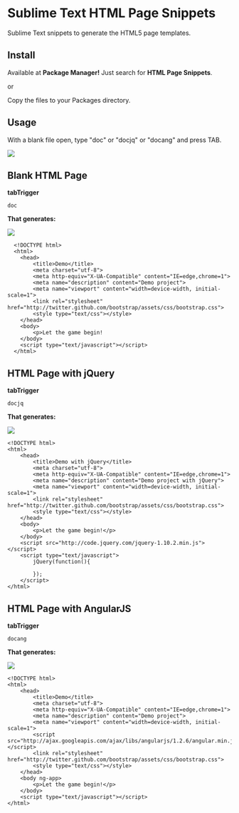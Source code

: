 Sublime Text HTML Page Snippets
===

Sublime Text snippets to generate the HTML5 page templates.


Install
---
Available at <b>Package Manager!</b> Just search for <b>HTML Page Snippets</b>.

or

Copy the files to your Packages directory.


Usage
---

With a blank file open, type "doc" or "docjq" or "docang" and press TAB.

<img src="http://www.burakkaya.com/lab/snippets/html-snippet.png"/>



Blank HTML Page
---

<b>tabTrigger</b>

	doc

<b>That generates:</b>

<img src="http://www.burakkaya.com/lab/snippets/html-demopage.png" />

	  <!DOCTYPE html>
	  <html>
	  	<head>
	  		<title>Demo</title>
	  		<meta charset="utf-8">
	  		<meta http-equiv="X-UA-Compatible" content="IE=edge,chrome=1">
	  	    <meta name="description" content="Demo project">
	  		<meta name="viewport" content="width=device-width, initial-scale=1">
	  		<link rel="stylesheet" href="http://twitter.github.com/bootstrap/assets/css/bootstrap.css">
	  		<style type="text/css"></style>
	  	</head>
	  	<body>
	  		<p>Let the game begin!
	  	</body>
	  	<script type="text/javascript"></script>
	  </html>


HTML Page with jQuery
---

<b>tabTrigger</b>

	docjq

<b>That generates:</b>

<img src="http://www.burakkaya.com/lab/snippets/html-jquery.png"/>

	<!DOCTYPE html>
	<html>
		<head>
			<title>Demo with jQuery</title>
			<meta charset="utf-8">
			<meta http-equiv="X-UA-Compatible" content="IE=edge,chrome=1">
			<meta name="description" content="Demo project with jQuery">
			<meta name="viewport" content="width=device-width, initial-scale=1">
			<link rel="stylesheet" href="http://twitter.github.com/bootstrap/assets/css/bootstrap.css">	
			<style type="text/css"></style>
		</head>
		<body>
			<p>Let the game begin!</p>
		</body>
		<script src="http://code.jquery.com/jquery-1.10.2.min.js"></script>
		<script type="text/javascript">
			jQuery(function(){
			
			});
		</script>
	</html>
	
	
HTML Page with AngularJS
---

<b>tabTrigger</b>

	docang
	
<b>That generates:</b>	

<img src="http://www.burakkaya.com/lab/snippets/html-angularjs.png" />

	<!DOCTYPE html>
	<html>
		<head>
			<title>Demo</title>
			<meta charset="utf-8">
			<meta http-equiv="X-UA-Compatible" content="IE=edge,chrome=1">
			<meta name="description" content="Demo project">
			<meta name="viewport" content="width=device-width, initial-scale=1">
			<script src="http://ajax.googleapis.com/ajax/libs/angularjs/1.2.6/angular.min.js"></script>
			<link rel="stylesheet" href="http://twitter.github.com/bootstrap/assets/css/bootstrap.css">
			<style type="text/css"></style>
		</head>
		<body ng-app>
			<p>Let the game begin!</p>
		</body>
		<script type="text/javascript"></script>
	</html>
